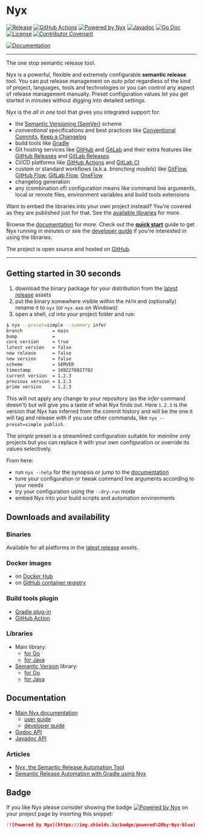 # Nyx

[![Release](https://img.shields.io/github/v/release/mooltiverse/nyx?sort=semver)](https://github.com/mooltiverse/nyx/releases)
[![GitHub Actions](https://github.com/mooltiverse/nyx/actions/workflows/main.yml/badge.svg?branch=main)](https://github.com/mooltiverse/nyx/actions/workflows/main.yml)
[![Powered by Nyx](https://img.shields.io/badge/powered%20by-Nyx-blue)](https://github.com/mooltiverse/nyx)
[![Javadoc](https://javadoc.io/badge2/com.mooltiverse.oss.nyx/java/Javadoc.svg)](https://javadoc.io/doc/com.mooltiverse.oss.nyx/java)
[![Go Doc](https://godocs.io/github.com/mooltiverse/nyx/src/go/nyx?status.svg)](https://godocs.io/github.com/mooltiverse/nyx/src/go/nyx)
[![License](https://img.shields.io/badge/License-Apache%202.0-grey.svg)](LICENSE.md) [![Contributor Covenant](https://img.shields.io/badge/Contributor%20Covenant-v2.0%20adopted-grey.svg)](CODE_OF_CONDUCT.md)

[![Documentation](https://img.shields.io/static/v1?label=read%20the&message=documentation&color=blue&style=for-the-badge)](https://mooltiverse.github.io/nyx/)

----

The one stop semantic release tool.

Nyx is a powerful, flexible and extremely configurable **semantic release** tool. You can put release management on *auto pilot* regardless of the kind of project, languages, tools and technologies or you can control any aspect of release management manually. Preset configuration values let you get started in minutes without digging into detailed settings.

Nyx is the *all in one* tool that gives you integrated support for:

* the [Semantic Versioning (SemVer)](https://semver.org/) scheme
* *conventional* specifications and best practices like [Conventional Commits](https://www.conventionalcommits.org/), [Keep a Changelog](https://keepachangelog.com/)
* build tools like [Gradle](https://gradle.org/)
* Git hosting services like [GitHub](https://github.com/) and [GitLab](https://gitlab.com/) and their extra features like [GitHub Releases](https://docs.github.com/en/github/administering-a-repository/about-releases) and [GitLab Releases](https://docs.gitlab.com/ee/user/project/releases/)
* CI/CD platforms like [GitHub Actions](https://github.com/mooltiverse/nyx-github-action) and [GitLab CI](https://docs.gitlab.com/ee/ci/)
* custom or standard workflows (a.k.a. *branching models*) like [GitFlow](https://nvie.com/posts/a-successful-git-branching-model/), [GitHub Flow](https://help.github.com/en/github/collaborating-with-issues-and-pull-requests/github-flow), [GitLab Flow](https://docs.gitlab.com/ee/topics/gitlab_flow.html), [OneFlow](https://www.endoflineblog.com/oneflow-a-git-branching-model-and-workflow)
* changelog generation
* any (combination of) configuration means like command line arguments, local or remote files, environment variables and build tools extensions

Want to embed the libraries into your own project instead? You're covered as they are published just for that. See the [available libraries](#libraries) for more.

Browse the [documentation](https://mooltiverse.github.io/nyx/) for more. Check out the [**quick start**](https://mooltiverse.github.io/nyx/docs/user/quick-start/) guide to get Nyx running in minutes or see the [developer guide](https://mooltiverse.github.io/nyx/docs/developer/go/) if you're interested in using the libraries.

The project is open source and hosted on [GitHub](https://github.com/mooltiverse/nyx).

----

## Getting started in 30 seconds

1. download the binary package for your distribution from the [latest release](https://github.com/mooltiverse/nyx/releases/latest) assets
2. put the binary somewhere visible within the `PATH` and (optionally) rename it to `nyx` (or `nyx.exe` on Windows)
3. open a shell, *cd* into your project folder and run:

```bash
$ nyx --preset=simple --summary infer
branch           = main
bump             =
core version     = true
latest version   = false
new release      = false
new version      = false
scheme           = SEMVER
timestamp        = 1692276827782
current version  = 1.2.3
previous version = 1.2.3
prime version    = 1.2.3
```

This will not apply any change to your repository (as the *infer* command doesn't) but will give you a taste of what Nyx finds out. Here `1.2.3` is the version that Nyx has inferred from the commit history and will be the one it will tag and release with if you use other commands, like `nyx --preset=simple publish`.

The *simple* preset is a streamlined configuration suitable for *mainline only* projects but you can replace it with your own configuration or override its values selectively.

From here:

* run `nyx --help` for the synopsis or jump to the [documentation](https://mooltiverse.github.io/nyx/)
* tune your configuration or tweak command line arguments according to your needs
* try your configuration using the `--dry-run` mode
* embed Nyx into your build scripts and automation environments

## Downloads and availability

### Binaries

Available for all platforms in the [latest release](https://github.com/mooltiverse/nyx/releases/latest) assets.

### Docker images

* on [Docker Hub](https://hub.docker.com/repository/docker/mooltiverse/nyx)
* on [GitHub container registry](https://github.com/mooltiverse/nyx/pkgs/container/nyx)

### Build tools plugin

* [Gradle plug-in](https://plugins.gradle.org/plugin/com.mooltiverse.oss.nyx)
* [GitHub Action](https://github.com/mooltiverse/nyx-github-action)

### Libraries

* Main library:
  * [for Go](https://mooltiverse.github.io/nyx/docs/developer/go/nyx-main)
  * [for Java](https://mooltiverse.github.io/nyx/docs/developer/java/nyx-main)
* [Semantic Version](https://semver.org/) library:
  * [for Go](https://mooltiverse.github.io/nyx/docs/developer/go/semantic-version)
  * [for Java](https://mooltiverse.github.io/nyx/docs/developer/java/semantic-version)

## Documentation

* [Main Nyx documentation](https://mooltiverse.github.io/nyx/)
  * [user guide](https://mooltiverse.github.io/nyx/docs/user/quick-start/)
  * [developer guide](https://mooltiverse.github.io/nyx/docs/developer/go/)
* [Godoc API](https://godocs.io/github.com/mooltiverse/nyx/src/go/nyx)
* [Javadoc API](https://javadoc.io/doc/com.mooltiverse.oss.nyx/java)
  
### Articles

* [Nyx, the Semantic Release Automation Tool](https://levelup.gitconnected.com/nyx-the-semantic-release-automation-tool-4e2dfa949f38)
* [Semantic Release Automation with Gradle using Nyx](https://levelup.gitconnected.com/semantic-release-automation-with-gradle-using-nyx-ba345235a365)

## Badge

If you like Nyx please consider showing the badge [![Powered by Nyx](https://img.shields.io/badge/Powered%20by-Nyx-blue)](https://github.com/mooltiverse/nyx) on your project page by inserting this snippet:

```md
[![Powered by Nyx](https://img.shields.io/badge/powered%20by-Nyx-blue)](https://github.com/mooltiverse/nyx)
```

